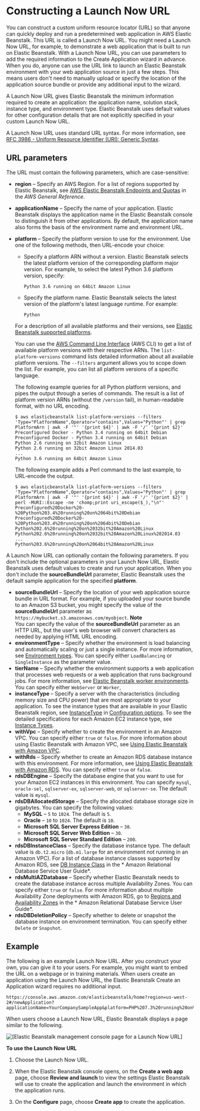 # Constructing a Launch Now URL<a name="launch-now-url"></a>

You can construct a custom uniform resource locator \(URL\) so that anyone can quickly deploy and run a predetermined web application in AWS Elastic Beanstalk\. This URL is called a Launch Now URL\. You might need a Launch Now URL, for example, to demonstrate a web application that is built to run on Elastic Beanstalk\. With a Launch Now URL, you can use parameters to add the required information to the Create Application wizard in advance\. When you do, anyone can use the URL link to launch an Elastic Beanstalk environment with your web application source in just a few steps\. This means users don't need to manually upload or specify the location of the application source bundle or provide any additional input to the wizard\.

A Launch Now URL gives Elastic Beanstalk the minimum information required to create an application: the application name, solution stack, instance type, and environment type\. Elastic Beanstalk uses default values for other configuration details that are not explicitly specified in your custom Launch Now URL\.

A Launch Now URL uses standard URL syntax\. For more information, see [RFC 3986 \- Uniform Resource Identifier \(URI\): Generic Syntax](http://tools.ietf.org/html/rfc3986)\.

## URL parameters<a name="launch-now-url.params"></a>

The URL must contain the following parameters, which are case\-sensitive:
+ **region** – Specify an AWS Region\. For a list of regions supported by Elastic Beanstalk, see [AWS Elastic Beanstalk Endpoints and Quotas](https://docs.aws.amazon.com/general/latest/gr/elasticbeanstalk.html) in the *AWS General Reference*\.
+ **applicationName** – Specify the name of your application\. Elastic Beanstalk displays the application name in the Elastic Beanstalk console to distinguish it from other applications\. By default, the application name also forms the basis of the environment name and environment URL\.
+ **platform** – Specify the platform version to use for the environment\. Use one of the following methods, then URL\-encode your choice:
  + Specify a platform ARN without a version\. Elastic Beanstalk selects the latest platform version of the corresponding platform major version\. For example, to select the latest Python 3\.6 platform version, specify:

    `Python 3.6 running on 64bit Amazon Linux`
  + Specify the platform name\. Elastic Beanstalk selects the latest version of the platform's latest language runtime\. For example:

    `Python`

  For a description of all available platforms and their versions, see [Elastic Beanstalk supported platforms](concepts.platforms.md)\.

  You can use the [AWS Command Line Interface](https://docs.aws.amazon.com/cli/latest/userguide/) \(AWS CLI\) to get a list of available platform versions with their respective ARNs\. The `list-platform-versions` command lists detailed information about all available platform versions\. The `--filters` argument allows you to scope down the list\. For example, you can list all platform versions of a specific language\.

  The following example queries for all Python platform versions, and pipes the output through a series of commands\. The result is a list of platform version ARNs \(without the `/version` tail\), in human\-readable format, with no URL encoding\.

  ```
  $ aws elasticbeanstalk list-platform-versions --filters 'Type="PlatformName",Operator="contains",Values="Python"' | grep PlatformArn | awk -F '"' '{print $4}' | awk -F '/' '{print $2}'
  Preconfigured Docker - Python 3.4 running on 64bit Debian
  Preconfigured Docker - Python 3.4 running on 64bit Debian
  Python 2.6 running on 32bit Amazon Linux
  Python 2.6 running on 32bit Amazon Linux 2014.03
  ...
  Python 3.6 running on 64bit Amazon Linux
  ```

  The following example adds a Perl command to the last example, to URL\-encode the output\.

  ```
  $ aws elasticbeanstalk list-platform-versions --filters 'Type="PlatformName",Operator="contains",Values="Python"' | grep PlatformArn | awk -F '"' '{print $4}' | awk -F '/' '{print $2}' | perl -MURI::Escape -ne 'chomp;print uri_escape($_),"\n"'
  Preconfigured%20Docker%20-%20Python%203.4%20running%20on%2064bit%20Debian
  Preconfigured%20Docker%20-%20Python%203.4%20running%20on%2064bit%20Debian
  Python%202.6%20running%20on%2032bit%20Amazon%20Linux
  Python%202.6%20running%20on%2032bit%20Amazon%20Linux%202014.03
  ...
  Python%203.6%20running%20on%2064bit%20Amazon%20Linux
  ```

A Launch Now URL can optionally contain the following parameters\. If you don't include the optional parameters in your Launch Now URL, Elastic Beanstalk uses default values to create and run your application\. When you don't include the **sourceBundleUrl** parameter, Elastic Beanstalk uses the default sample application for the specified **platform**\.
+ **sourceBundleUrl** – Specify the location of your web application source bundle in URL format\. For example, if you uploaded your source bundle to an Amazon S3 bucket, you might specify the value of the **sourceBundleUrl** parameter as `https://mybucket.s3.amazonaws.com/myobject`\.
**Note**  
You can specify the value of the **sourceBundleUrl** parameter as an HTTP URL, but the user's web browser will convert characters as needed by applying HTML URL encoding\.
+ **environmentType** – Specify whether the environment is load balancing and automatically scaling or just a single instance\. For more information, see [Environment types](using-features-managing-env-types.md)\. You can specify either `LoadBalancing` or `SingleInstance` as the parameter value\.
+ **tierName** – Specify whether the environment supports a web application that processes web requests or a web application that runs background jobs\. For more information, see [Elastic Beanstalk worker environments](using-features-managing-env-tiers.md)\. You can specify either `WebServer` or `Worker`,
+ **instanceType** – Specify a server with the characteristics \(including memory size and CPU power\) that are most appropriate to your application\. To see the instance types that are available in your Elastic Beanstalk region, see [InstanceType](command-options-general.md#option-instance-type) in [Configuration options](command-options.md)\. To see the detailed specifications for each Amazon EC2 instance type, see [Instance Types](https://aws.amazon.com/ec2/instance-types/#instance-details)\.
+ **withVpc** – Specify whether to create the environment in an Amazon VPC\. You can specify either `true` or `false`\. For more information about using Elastic Beanstalk with Amazon VPC, see [Using Elastic Beanstalk with Amazon VPC](vpc.md)\.
+ **withRds** – Specify whether to create an Amazon RDS database instance with this environment\. For more information, see [Using Elastic Beanstalk with Amazon RDS](AWSHowTo.RDS.md)\. You can specify either `true` or `false`\.
+ **rdsDBEngine** – Specify the database engine that you want to use for your Amazon EC2 instances in this environment\. You can specify `mysql`, `oracle-sel`, `sqlserver-ex`, `sqlserver-web`, or `sqlserver-se`\. The default value is `mysql`\.
+ **rdsDBAllocatedStorage** – Specify the allocated database storage size in gigabytes\. You can specify the following values:
  + **MySQL** – `5` to `1024`\. The default is `5`\.
  + **Oracle** – `10` to `1024`\. The default is `10`\.
  + **Microsoft SQL Server Express Edition** – `30`\.
  + **Microsoft SQL Server Web Edition** – `30`\.
  + **Microsoft SQL Server Standard Edition** – `200`\.
+ **rdsDBInstanceClass** – Specify the database instance type\. The default value is `db.t2.micro` \(`db.m1.large` for an environment not running in an Amazon VPC\)\. For a list of database instance classes supported by Amazon RDS, see [DB Instance Class](http://docs.aws.amazon.com/AmazonRDS/latest/UserGuide/Concepts.DBInstanceClass.html) in the * Amazon Relational Database Service User Guide*\.
+ **rdsMultiAZDatabase** – Specify whether Elastic Beanstalk needs to create the database instance across multiple Availability Zones\. You can specify either `true` or `false`\. For more information about multiple Availability Zone deployments with Amazon RDS, go to [Regions and Availability Zones](http://docs.aws.amazon.com/AmazonRDS/latest/UserGuide/Concepts.RegionsAndAvailabilityZones.html) in the * Amazon Relational Database Service User Guide*\.
+ **rdsDBDeletionPolicy** – Specify whether to delete or snapshot the database instance on environment termination\. You can specify either `Delete` or `Snapshot`\.

## Example<a name="launch-now-url.example"></a>

The following is an example Launch Now URL\. After you construct your own, you can give it to your users\. For example, you might want to embed the URL on a webpage or in training materials\. When users create an application using the Launch Now URL, the Elastic Beanstalk Create an Application wizard requires no additional input\.

```
https://console.aws.amazon.com/elasticbeanstalk/home?region=us-west-2#/newApplication?applicationName=YourCompanySampleApp&platform=PHP%207.3%20running%20on%2064bit%20Amazon%20Linux&sourceBundleUrl=http://s3.amazonaws.com/mybucket/myobject&environmentType=SingleInstance&tierName=WebServer&instanceType=m1.small&withVpc=true&withRds=true&rdsDBEngine=postgres&rdsDBAllocatedStorage=6&rdsDBInstanceClass=db.m1.small&rdsMultiAZDatabase=true&rdsDBDeletionPolicy=Snapshot
```

When users choose a Launch Now URL, Elastic Beanstalk displays a page similar to the following\.

![\[Elastic Beanstalk management console page for a Launch Now URL\]](http://docs.aws.amazon.com/elasticbeanstalk/latest/dg/images/aeb-launch-now-page.png)

**To use the Launch Now URL**

1. Choose the Launch Now URL\.

1. When the Elastic Beanstalk console opens, on the **Create a web app** page, choose **Review and launch** to view the settings Elastic Beanstalk will use to create the application and launch the environment in which the application runs\.

1. On the **Configure** page, choose **Create app** to create the application\.